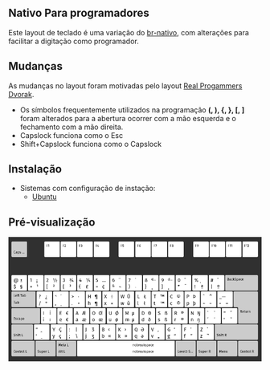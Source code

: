 ## Nativo Para programadores
Este layout de teclado é uma variação do [br-nativo](https://pt.wikipedia.org/wiki/BR-Nativo), com alterações para facilitar a digitação como programador.

## Mudanças
As mudanças no layout foram motivadas pelo layout [Real Progammers Dvorak](https://github.com/ThePrimeagen/keyboards).

* Os símbolos frequentemente utilizados na programação **(, ), {, }, [, ]** foram alterados para a abertura ocorrer com a mão esquerda e o fechamento com a mão direita.
* Capslock funciona como o Esc
* Shift+Capslock funciona como o Capslock

## Instalação
- Sistemas com configuração de instação:
	- [Ubuntu](./ubuntu)

## Pré-visualização
![nativo-prog](./nativo-prog.png)
